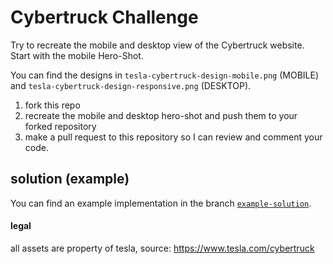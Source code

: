 # Cybertruck Challenge

Try to recreate the mobile and desktop view of the Cybertruck website. Start with the mobile Hero-Shot.

You can find the designs in `tesla-cybertruck-design-mobile.png` (MOBILE) and `tesla-cybertruck-design-responsive.png` (DESKTOP).

1. fork this repo
1. recreate the mobile and desktop hero-shot and push them to your forked repository
1. make a pull request to this repository so I can review and comment your code.

## solution (example)

You can find an example implementation in the branch [`example-solution`](https://github.com/PutziSan/dci-cybertruck-challenge/tree/example-solution).

#### legal

all assets are property of tesla, source: https://www.tesla.com/cybertruck
